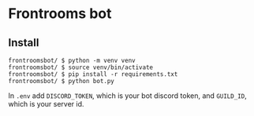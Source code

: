 # Frontrooms bot

## Install
`frontroomsbot/ $ python -m venv venv`  
`frontroomsbot/ $ source venv/bin/activate`  
`frontroomsbot/ $ pip install -r requirements.txt`  
`frontroomsbot/ $ python bot.py`  

In `.env` add `DISCORD_TOKEN`, which is your bot discord token, and `GUILD_ID`, which is your server id.
